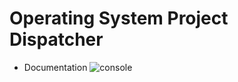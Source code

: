 # Operating System Project Dispatcher
- Documentation
![console](https://user-images.githubusercontent.com/77021997/211203428-18c6681c-04a6-4379-9c91-94f24c81cb76.png)
